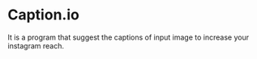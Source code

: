 # Caption.io
It is a program that suggest the captions of input image to increase your  instagram reach.
